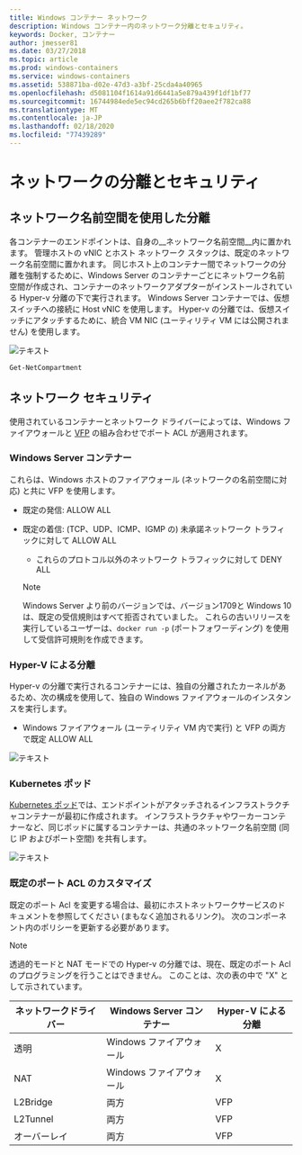 ```yaml
---
title: Windows コンテナー ネットワーク
description: Windows コンテナー内のネットワーク分離とセキュリティ。
keywords: Docker, コンテナー
author: jmesser81
ms.date: 03/27/2018
ms.topic: article
ms.prod: windows-containers
ms.service: windows-containers
ms.assetid: 538871ba-d02e-47d3-a3bf-25cda4a40965
ms.openlocfilehash: d5081104f1614a91d6441a5e879a439f1df1bf77
ms.sourcegitcommit: 16744984ede5ec94cd265b6bff20aee2f782ca88
ms.translationtype: MT
ms.contentlocale: ja-JP
ms.lasthandoff: 02/18/2020
ms.locfileid: "77439289"
---
```

# <a name="network-isolation-and-security"></a>ネットワークの分離とセキュリティ

## <a name="isolation-with-network-namespaces"></a>ネットワーク名前空間を使用した分離

各コンテナーのエンドポイントは、自身の__ネットワーク名前空間__内に置かれます。 管理ホストの vNIC とホスト ネットワーク スタックは、既定のネットワーク名前空間に置かれます。 同じホスト上のコンテナー間でネットワークの分離を強制するために、Windows Server のコンテナーごとにネットワーク名前空間が作成され、コンテナーのネットワークアダプターがインストールされている Hyper-v 分離の下で実行されます。 Windows Server コンテナーでは、仮想スイッチへの接続に Host vNIC を使用します。 Hyper-v の分離では、仮想スイッチにアタッチするために、統合 VM NIC (ユーティリティ VM には公開されません) を使用します。

![テキスト](media/network-compartment-visual.png)

```powershell
Get-NetCompartment
```

## <a name="network-security"></a>ネットワーク セキュリティ

使用されているコンテナーとネットワーク ドライバーによっては、Windows ファイアウォールと [VFP](https://www.microsoft.com/research/project/azure-virtual-filtering-platform/) の組み合わせでポート ACL が適用されます。

### <a name="windows-server-containers"></a>Windows Server コンテナー

これらは、Windows ホストのファイアウォール (ネットワークの名前空間に対応) と共に VFP を使用します。

* 既定の発信: ALLOW ALL
* 既定の着信: (TCP、UDP、ICMP、IGMP の) 未承諾ネットワーク トラフィックに対して ALLOW ALL
  * これらのプロトコル以外のネットワーク トラフィックに対して DENY ALL

  >[!NOTE]
  >Windows Server より前のバージョンでは、バージョン1709と Windows 10 は、既定の受信規則はすべて拒否されていました。 これらの古いリリースを実行しているユーザーは、``docker run -p`` (ポートフォワーディング) を使用して受信許可規則を作成できます。

### <a name="hyper-v-isolation"></a>Hyper-V による分離

Hyper-v の分離で実行されるコンテナーには、独自の分離されたカーネルがあるため、次の構成を使用して、独自の Windows ファイアウォールのインスタンスを実行します。

* Windows ファイアウォール (ユーティリティ VM 内で実行) と VFP の両方で既定 ALLOW ALL

![テキスト](media/windows-firewall-containers.png)

### <a name="kubernetes-pods"></a>Kubernetes ポッド

[Kubernetes ポッド](https://kubernetes.io/docs/concepts/workloads/pods/pod/)では、エンドポイントがアタッチされるインフラストラクチャコンテナーが最初に作成されます。 インフラストラクチャやワーカーコンテナーなど、同じポッドに属するコンテナーは、共通のネットワーク名前空間 (同じ IP およびポート空間) を共有します。

![テキスト](media/pod-network-compartment.png)

### <a name="customizing-default-port-acls"></a>既定のポート ACL のカスタマイズ

既定のポート Acl を変更する場合は、最初にホストネットワークサービスのドキュメントを参照してください (まもなく追加されるリンク)。 次のコンポーネント内のポリシーを更新する必要があります。

>[!NOTE]
>透過的モードと NAT モードでの Hyper-v の分離では、現在、既定のポート Acl のプログラミングを行うことはできません。 このことは、次の表の中で "X" として示されています。

| ネットワークドライバー | Windows Server コンテナー | Hyper-V による分離  |
| -------------- |-------------------------- | ------------------- |
| 透明 | Windows ファイアウォール | X |
| NAT | Windows ファイアウォール | X |
| L2Bridge | 両方 | VFP |
| L2Tunnel | 両方 | VFP |
| オーバーレイ  | 両方 | VFP |